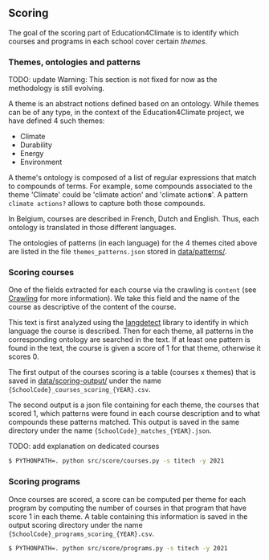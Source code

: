## Scoring

The goal of the scoring part of Education4Climate is to identify which courses and programs in each school
cover certain *themes*.

### Themes, ontologies and patterns

TODO: update
Warning: This section is not fixed for now as the methodology is still evolving.

A theme is an abstract notions defined based on an ontology.
While themes can be of any type, in the context of the Education4Climate project, we have defined
4 such themes:
- Climate
- Durability
- Energy
- Environment

A theme's ontology is composed of a list of regular expressions that match to compounds of terms. 
For example, some compounds associated to the theme 'Climate' could be 'climate action' and 'climate action**s**'.
A pattern ```climate actions?``` allows to capture both those compounds.

In Belgium, courses are described in French, Dutch and English. Thus, each
ontology is translated in those different languages.

The ontologies of patterns (in each language) for the 4 themes cited above are listed in the file 
```themes_patterns.json``` stored in [data/patterns/](../../data/patterns).

### Scoring courses

One of the fields extracted for each course via the crawling is ```content``` (see [Crawling](../crawl/README.md)
for more information). We take this field and the name of the course as descriptive of the content of the course.

This text is first analyzed using the [langdetect](https://pypi.org/project/langdetect/) library 
to identify in which language the course is described. Then for each theme, 
all patterns in the corresponding ontology are searched in the text. If at least one pattern is found in the text,
the course is given a score of 1 for that theme, otherwise it scores 0.

The first output of the courses scoring is a table (courses x themes) that is saved in
[data/scoring-output/](../../data/scoring-output) under the name ```{SchoolCode}_courses_scoring_{YEAR}.csv```.

The second output is a json file containing for each theme, the courses that scored 1, which patterns 
were found in each course description and to what compounds these patterns matched.
This output is saved in the same directory under the name ```{SchoolCode}_matches_{YEAR}.json```.

TODO: add explanation on dedicated courses

```bash
$ PYTHONPATH=. python src/score/courses.py -s titech -y 2021
```

### Scoring programs

Once courses are scored, a score can be computed per theme for each program by computing the number of 
courses in that program that have score 1 in each theme.
A table containing this information is saved in the output scoring directory under the name 
```{SchoolCode}_programs_scoring_{YEAR}.csv```.

```bash
$ PYTHONPATH=. python src/score/programs.py -s titech -y 2021
```
